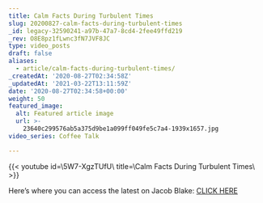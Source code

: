 ```yaml
---
title: Calm Facts During Turbulent Times
slug: 20200827-calm-facts-during-turbulent-times
_id: legacy-32590241-a97b-47a7-8cd4-2fee49ffd219
_rev: O8E8pz1fLwnc3fN7JVF8JC
type: video_posts
draft: false
aliases:
  - article/calm-facts-during-turbulent-times/
_createdAt: '2020-08-27T02:34:58Z'
_updatedAt: '2021-03-22T13:11:59Z'
date: '2020-08-27T02:34:58+00:00'
weight: 50
featured_image:
  alt: Featured article image
  url: >-
    23640c299576ab5a375d9be1a099ff049fe5c7a4-1939x1657.jpg
video_series: Coffee Talk

---
```

{{< youtube id=\5W7-XgzTUfU\ title=\Calm Facts During Turbulent Times\ >}}

Here’s where you can access the latest on Jacob Blake: [CLICK HERE](https://smarthernews.com/article/jacobblake/)